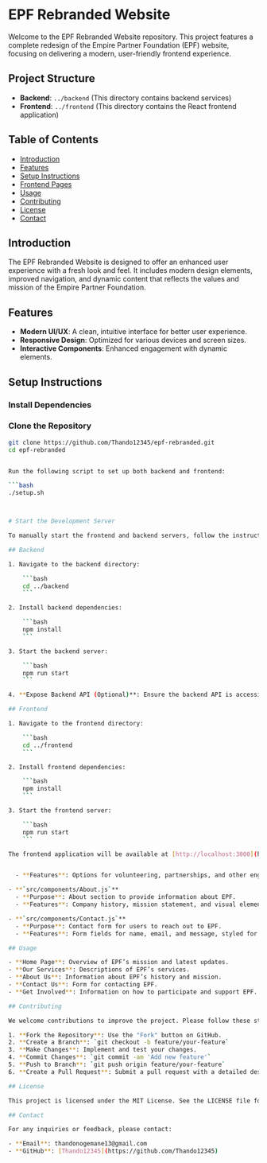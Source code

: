 # EPF Rebranded Website

Welcome to the EPF Rebranded Website repository. This project features a complete redesign of the Empire Partner Foundation (EPF) website, focusing on delivering a modern, user-friendly frontend experience.

## Project Structure

- **Backend**: `../backend` (This directory contains backend services)
- **Frontend**: `../frontend` (This directory contains the React frontend application)

## Table of Contents

- [Introduction](#introduction)
- [Features](#features)
- [Setup Instructions](#setup-instructions)
- [Frontend Pages](#frontend-pages)
- [Usage](#usage)
- [Contributing](#contributing)
- [License](#license)
- [Contact](#contact)

## Introduction

The EPF Rebranded Website is designed to offer an enhanced user experience with a fresh look and feel. It includes modern design elements, improved navigation, and dynamic content that reflects the values and mission of the Empire Partner Foundation.

## Features

- **Modern UI/UX**: A clean, intuitive interface for better user experience.
- **Responsive Design**: Optimized for various devices and screen sizes.
- **Interactive Components**: Enhanced engagement with dynamic elements.

## Setup Instructions

### Install Dependencies

### Clone the Repository

```bash
git clone https://github.com/Thando12345/epf-rebranded.git
cd epf-rebranded


Run the following script to set up both backend and frontend:

```bash
./setup.sh



# Start the Development Server

To manually start the frontend and backend servers, follow the instructions below:

## Backend

1. Navigate to the backend directory:

    ```bash
    cd ../backend
    ```

2. Install backend dependencies:

    ```bash
    npm install
    ```

3. Start the backend server:

    ```bash
    npm run start
    ```

4. **Expose Backend API (Optional)**: Ensure the backend API is accessible from the frontend. You might need to adjust CORS settings or environment variables in your backend configuration.

## Frontend

1. Navigate to the frontend directory:

    ```bash
    cd ../frontend
    ```

2. Install frontend dependencies:

    ```bash
    npm install
    ```

3. Start the frontend server:

    ```bash
    npm run start
    ```

The frontend application will be available at [http://localhost:3000](http://localhost:3000) by default. Make sure that the backend server is running and accessible for the frontend to interact with the APIs.


  - **Features**: Options for volunteering, partnerships, and other engagement opportunities.

- **`src/components/About.js`**
  - **Purpose**: About section to provide information about EPF.
  - **Features**: Company history, mission statement, and visual elements.

- **`src/components/Contact.js`**
  - **Purpose**: Contact form for users to reach out to EPF.
  - **Features**: Form fields for name, email, and message, styled for user experience.

## Usage

- **Home Page**: Overview of EPF’s mission and latest updates.
- **Our Services**: Descriptions of EPF’s services.
- **About Us**: Information about EPF’s history and mission.
- **Contact Us**: Form for contacting EPF.
- **Get Involved**: Information on how to participate and support EPF.

## Contributing

We welcome contributions to improve the project. Please follow these steps:

1. **Fork the Repository**: Use the "Fork" button on GitHub.
2. **Create a Branch**: `git checkout -b feature/your-feature`
3. **Make Changes**: Implement and test your changes.
4. **Commit Changes**: `git commit -am 'Add new feature'`
5. **Push to Branch**: `git push origin feature/your-feature`
6. **Create a Pull Request**: Submit a pull request with a detailed description of your changes.

## License

This project is licensed under the MIT License. See the LICENSE file for details.

## Contact

For any inquiries or feedback, please contact:

- **Email**: thandonogemane13@gmail.com
- **GitHub**: [Thando12345](https://github.com/Thando12345)

